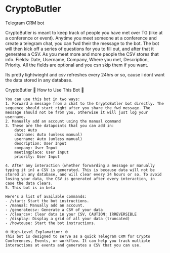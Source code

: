 # CryptoButler
Telegram CRM bot

CryptoButler is meant to keep track of people you have met over TG (like at a conference or event). Anytime you meet someone at a conference and create a telegram chat, you can fwd their the message to the bot. The bot will then kick off a series of questions for you to fill out, and after that it generates a CSV. As you meet more and more people the CSV stores that info. Fields: Date, Username, Company, Where you met, Description, Priority. All the fields are optional and you csn skip them if you want.

Its pretty lightwieght and csv refreshes every 24hrs or so, cause i dont want the data stored in any database.


CryptoButler
🤖 How to Use This Bot 🤖

    You can use this bot in two ways:
    1. Forward a message from a chat to the CryptoButler bot directly. The sequence should start right after you share the fwd message. The message should not be from you, otherwise it will just log your username.
    2. Manually add an account using the manual command
    3. These are the datapoints that you can add in:
        date: Auto
        chatname: Auto (unless manual)
        username: Auto (unless manual)
        description: User Input
        company: User Input
        meetingplace: User Input 
        priority: User Input

    4. After any interaction (whether forwarding a message or manually typing it in) a CSV is generated. This is because data will not be stored in any database, and will clear every 24 hours or so. To avoid losing your data, the CSV is generated after every interaction, in case the data clears. 
    5. This bot is in beta

    Here's a list of available commands:
    - /start: Start the bot instructions.
    - /manual: Manually add an account.
    - /generatecsv: Generate a CSV of your data
    - /clearcsv: Clear data in your CSV, CAUTION: IRREVERSIBLE
    - /display: Display a grid of all your data (truncated)
    - /howtouse: Start the bot instructions.

    🌐 High-Level Explanation: 🌐
    This bot is designed to serve as a quick Telegram CRM for Crypto Conferences, Events, or workflow. It can help you track multiple interactions at events and generates a CSV that you can use.
